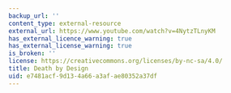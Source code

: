 ```yaml
---
backup_url: ''
content_type: external-resource
external_url: https://www.youtube.com/watch?v=4NytzTLnyKM
has_external_licence_warning: true
has_external_license_warning: true
is_broken: ''
license: https://creativecommons.org/licenses/by-nc-sa/4.0/
title: Death by Design
uid: e7481acf-9d13-4a66-a3af-ae80352a37df
---
```

